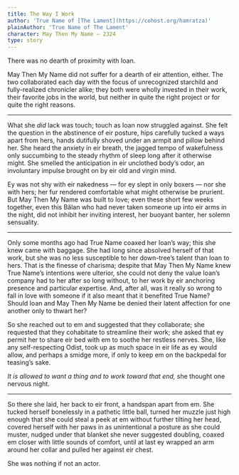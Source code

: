 ```yaml
---
title: The Way I Work
author: 'True Name of [The Lament](https://cohost.org/hamratza)'
plainAuthor: 'True Name of The Lament'
character: May Then My Name — 2324
type: story
---
```


There was no dearth of proximity with Ioan.

May Then My Name did not suffer for a dearth of eir attention, either. The two collaborated each day with the focus of unrecognized starchild and fully-realized chronicler alike; they both were wholly invested in their work, their favorite jobs in the world, but neither in quite the right project or for quite the right reasons.

-----

What she *did* lack was touch; touch as Ioan now struggled against. She felt the question in the abstinence of eir posture, hips carefully tucked a ways apart from hers, hands dutifully shoved under an armpit and pillow behind her. She heard the anxiety in eir breath, the jagged tempo of wakefulness only succumbing to the steady rhythm of sleep long after it otherwise might. She smelled the anticipation in eir unclothed body’s odor, an involuntary impulse brought on by eir old and virgin mind.

Ey was not shy with eir nakedness — for ey slept in only boxers — nor she with hers; her fur rendered comfortable what might otherwise be prurient. But May Then My Name was built to love; even these short few weeks together, even this Bălan who had never taken someone up into eir arms in the night, did not inhibit her inviting interest, her buoyant banter, her solemn sensuality.

-----

Only some months ago had True Name coaxed her Ioan’s way; this she knew came with baggage. She had long since absolved herself of that work, but she was no less susceptible to her down-tree’s talent than Ioan to hers. That is the finesse of charisma; despite that May Then My Name knew True Name’s intentions were ulterior, she could not deny the value Ioan’s company had to her after so long without, to her work by eir anchoring presence and particular expertise. And, after all, was it really so wrong to fall in love with someone if it also meant that it benefited True Name? Should Ioan and May Then My Name be denied their latent affection for one another only to thwart her?

So she reached out to em and suggested that they collaborate; she requested that they cohabitate to streamline their work; she asked that ey permit her to share eir bed with em to soothe her restless nerves. She, like any self-respecting Odist, took up as much space in eir life as ey would allow, and perhaps a smidge more, if only to keep em on the backpedal for teasing’s sake.

*It is allowed to want a thing and to work toward that end,* she thought one nervous night.

-----

So there she laid, her back to eir front, a handspan apart from em. She tucked herself bonelessly in a pathetic little ball, turned her muzzle just high enough that she could steal a peek at em without further tilting her head, covered herself with her paws in as unintentional a posture as she could muster, nudged under that blanket she never suggested doubling, coaxed em closer with little sounds of comfort, until at last ey wrapped an arm around her collar and pulled her against eir chest.

She was nothing if not an actor.

